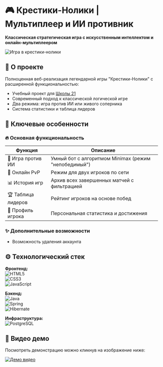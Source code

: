 # 🎮 Крестики-Нолики | Мультиплеер и ИИ противник  

**Классическая стратегическая игра с искусственным интеллектом и онлайн-мультиплеером**  

![Игра в крестики-нолики](img/game.jpg)  

## 🌟 О проекте  

Полноценная веб-реализация легендарной игры "Крестики-Нолики" с расширенной функциональностью:  
- Учебный проект для [Школы 21](https://21-school.ru/)  
- Современный подход к классической логической игре  
- Два режима: игра против ИИ или живого соперника  
- Система статистики и таблица лидеров  

## 🚀 Ключевые особенности  

### 🔥 Основная функциональность  

| Функция          | Описание                                       |
|------------------|-----------------------------------------------|
| 🤖 Игра против ИИ | Умный бот с алгоритмом Minimax (режим "непобедимый") |
| 👥 Онлайн PvP     | Режим для двух игроков по сети                |
| 📊 История игр    | Архив всех завершенных матчей с фильтрацией   |
| 🏆 Таблица лидеров | Рейтинг игроков на основе побед              |
| 👤 Профиль игрока | Персональная статистика и достижения         |

### ✨ Дополнительные возможности  
- Возможность удаления аккаунта  

## ⚙️ Технологический стек  

**Фронтенд:**  
![HTML5](https://img.shields.io/badge/HTML5-E34F26?style=flat&logo=html5&logoColor=white)  
![CSS3](https://img.shields.io/badge/CSS3-1572B6?style=flat&logo=css3&logoColor=white)  
![JavaScript](https://img.shields.io/badge/JavaScript-F7DF1E?style=flat&logo=javascript&logoColor=black)  

**Бэкенд:**  
![Java](https://img.shields.io/badge/Java-ED8B00?style=flat&logo=openjdk&logoColor=white)  
![Spring](https://img.shields.io/badge/Spring-6DB33F?style=flat&logo=spring&logoColor=white)  
![Hibernate](https://img.shields.io/badge/Hibernate-59666C?style=flat&logo=hibernate&logoColor=white)  

**Инфраструктура:**  
![PostgreSQL](https://img.shields.io/badge/PostgreSQL-316192?style=flat&logo=postgresql&logoColor=white)  

## 🎥 Видео демо  

Посмотреть демонстрацию можно кликнув на изображение ниже:  

[![Демо видео](img/home.jpg)](https://youtu.be/lpMC21fVEAg)  
